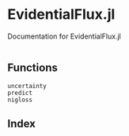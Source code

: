 # EvidentialFlux.jl

Documentation for EvidentialFlux.jl

```@contents
```

## Functions

```@docs
uncertainty
predict
nigloss
```

## Index

```@index
```
